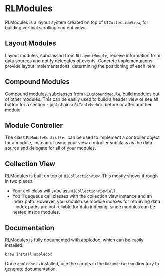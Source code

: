 # RLModules
RLModules is a layout system created on top of `UICollectionView`, for building vertical scrolling content views.

## Layout Modules
Layout modules, subclassed from `RLLayoutModule`, receive information from data sources and notify delegates of events. Concrete implementations provide layout implementations, determining the positioning of each item.

## Compound Modules
Compound modules, subclasses from `RLCompoundModule`, build modules out of other modules. This can be easily used to build a header view or see all button for a section - just chain a `RLTableModule` before or after another module.

## Module Controller
The class `RLModuleController` can be used to implement a controller object for a module, instead of using your view controller subclass as the data source and delegate for all of your modules.

## Collection View
RLModules is built on top of `UICollectionView`. This mostly shows through in two places:

* Your cell class will subclass `UICollectionViewCell`.
* You'll dequeue cell classes with the collection view instance and an index path. However, you should use module indexes for retrieving data - index paths are not reliable for data indexing, since modules can be nested inside modules.

## Documentation
RLModules is fully documented with [appledoc](http://gentlebytes.com/appledoc/), which can be easily installed:

    brew install appledoc

Once `appledoc` is installed, use the scripts in the `Documentation` directory to generate documentation.